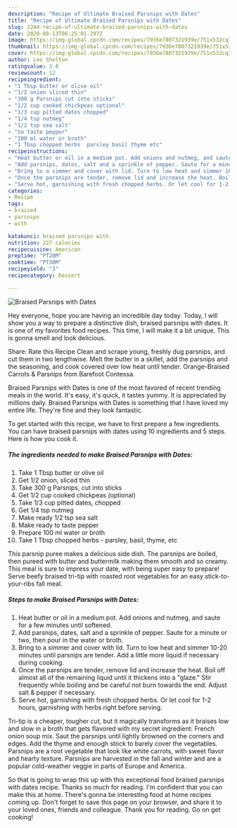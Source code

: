 ```yaml
---
description: "Recipe of Ultimate Braised Parsnips with Dates"
title: "Recipe of Ultimate Braised Parsnips with Dates"
slug: 2244-recipe-of-ultimate-braised-parsnips-with-dates
date: 2020-08-13T06:25:01.297Z
image: https://img-global.cpcdn.com/recipes/7936e7807321939e/751x532cq70/braised-parsnips-with-dates-recipe-main-photo.jpg
thumbnail: https://img-global.cpcdn.com/recipes/7936e7807321939e/751x532cq70/braised-parsnips-with-dates-recipe-main-photo.jpg
cover: https://img-global.cpcdn.com/recipes/7936e7807321939e/751x532cq70/braised-parsnips-with-dates-recipe-main-photo.jpg
author: Leo Shelton
ratingvalue: 3.8
reviewcount: 12
recipeingredient:
- "1 Tbsp butter or olive oil"
- "1/2 onion sliced thin"
- "300 g Parsnips cut into sticks"
- "1/2 cup cooked chickpeas optional"
- "1/3 cup pitted dates chopped"
- "1/4 tsp nutmeg"
- "1/2 tsp sea salt"
- "to taste pepper"
- "100 ml water or broth"
- "1 Tbsp chopped herbs  parsley basil thyme etc"
recipeinstructions:
- "Heat butter or oil in a medium pot. Add onions and nutmeg, and saute for a few minutes until softened."
- "Add parsnips, dates, salt and a sprinkle of pepper. Saute for a minute or two, then pour in the water or broth."
- "Bring to a simmer and cover with lid. Turn to low heat and simmer 10-20 minutes until parsnips are tender. Add a little more liquid if necessary during cooking."
- "Once the parsnips are tender, remove lid and increase the heat. Boil off almost all of the remaining liquid until it thickens into a &#34;glaze.&#34; Stir frequently while boiling and be careful not burn towards the end. Adjust salt &amp; pepper if necessary."
- "Serve hot, garnishing with fresh chopped herbs. Or let cool for 1-2 hours, garnishing with herbs right before serving."
categories:
- Recipe
tags:
- braised
- parsnips
- with

katakunci: braised parsnips with 
nutrition: 227 calories
recipecuisine: American
preptime: "PT20M"
cooktime: "PT30M"
recipeyield: "3"
recipecategory: Dessert

---
```



![Braised Parsnips with Dates](https://img-global.cpcdn.com/recipes/7936e7807321939e/751x532cq70/braised-parsnips-with-dates-recipe-main-photo.jpg)

Hey everyone, hope you are having an incredible day today. Today, I will show you a way to prepare a distinctive dish, braised parsnips with dates. It is one of my favorites food recipes. This time, I will make it a bit unique. This is gonna smell and look delicious.

Share: Rate this Recipe Clean and scrape young, freshly dug parsnips, and cut them in two lengthwise. Melt the butter in a skillet, add the parsnips and the seasoning, and cook covered over low heat until tender. Orange-Braised Carrots &amp; Parsnips from Barefoot Contessa.

Braised Parsnips with Dates is one of the most favored of recent trending meals in the world. It's easy, it's quick, it tastes yummy. It is appreciated by millions daily. Braised Parsnips with Dates is something that I have loved my entire life. They're fine and they look fantastic.


To get started with this recipe, we have to first prepare a few ingredients. You can have braised parsnips with dates using 10 ingredients and 5 steps. Here is how you cook it.

<!--inarticleads1-->

##### The ingredients needed to make Braised Parsnips with Dates:

1. Take 1 Tbsp butter or olive oil
1. Get 1/2 onion, sliced thin
1. Take 300 g Parsnips, cut into sticks
1. Get 1/2 cup cooked chickpeas (optional)
1. Take 1/3 cup pitted dates, chopped
1. Get 1/4 tsp nutmeg
1. Make ready 1/2 tsp sea salt
1. Make ready to taste pepper
1. Prepare 100 ml water or broth
1. Take 1 Tbsp chopped herbs - parsley, basil, thyme, etc


This parsnip puree makes a delicious side dish. The parsnips are boiled, then pureed with butter and buttermilk making them smooth and so creamy. This meal is sure to impress your date, with being super easy to prepare! Serve beefy braised tri-tip with roasted root vegetables for an easy stick-to-your-ribs fall meal. 

<!--inarticleads2-->

##### Steps to make Braised Parsnips with Dates:

1. Heat butter or oil in a medium pot. Add onions and nutmeg, and saute for a few minutes until softened.
1. Add parsnips, dates, salt and a sprinkle of pepper. Saute for a minute or two, then pour in the water or broth.
1. Bring to a simmer and cover with lid. Turn to low heat and simmer 10-20 minutes until parsnips are tender. Add a little more liquid if necessary during cooking.
1. Once the parsnips are tender, remove lid and increase the heat. Boil off almost all of the remaining liquid until it thickens into a &#34;glaze.&#34; Stir frequently while boiling and be careful not burn towards the end. Adjust salt &amp; pepper if necessary.
1. Serve hot, garnishing with fresh chopped herbs. Or let cool for 1-2 hours, garnishing with herbs right before serving.


Tri-tip is a cheaper, tougher cut, but it magically transforms as it braises low and slow in a broth that gets flavored with my secret ingredient: French onion soup mix. Saut the parsnips until lightly browned on the corners and edges. Add the thyme and enough stock to barely cover the vegetables. Parsnips are a root vegetable that look like white carrots, with sweet flavor and hearty texture. Parsnips are harvested in the fall and winter and are a popular cold-weather veggie in parts of Europe and America. 

So that is going to wrap this up with this exceptional food braised parsnips with dates recipe. Thanks so much for reading. I'm confident that you can make this at home. There's gonna be interesting food at home recipes coming up. Don't forget to save this page on your browser, and share it to your loved ones, friends and colleague. Thank you for reading. Go on get cooking!
